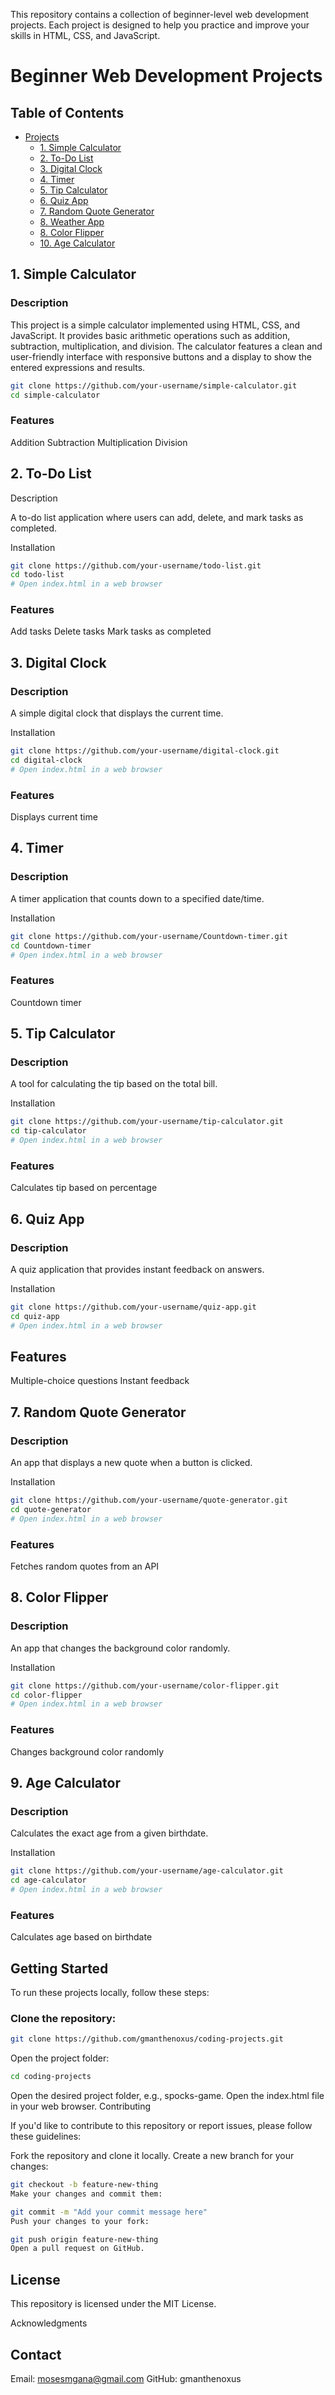 This repository contains a collection of beginner-level web development projects. Each project is designed to help you practice and improve your skills in HTML, CSS, and JavaScript.

# Beginner Web Development Projects

## Table of Contents

- [Projects](#projects)
  - [1. Simple Calculator](#1-simple-calculator)
  - [2. To-Do List](#2-to-do-list)
  - [3. Digital Clock](#3-digital-clock)
  - [4. Timer](#4-timer)
  - [5. Tip Calculator](#5-tip-calculator)
  - [6. Quiz App](#6-quiz-app)
  - [7. Random Quote Generator](#7-random-quote-generator)
  - [8. Weather App](#8-weather-app)
  - [8. Color Flipper](#9-color-flipper)
  - [10. Age Calculator](#10-age-calculator)

## 1. Simple Calculator

### Description

This project is a simple calculator implemented using HTML, CSS, and JavaScript. It provides basic arithmetic operations such as addition, subtraction, multiplication, and division. The calculator features a clean and user-friendly interface with responsive buttons and a display to show the entered expressions and results.

```bash
git clone https://github.com/your-username/simple-calculator.git
cd simple-calculator
```
### Features

Addition
Subtraction
Multiplication
Division

## 2. To-Do List
Description

A to-do list application where users can add, delete, and mark tasks as completed.

Installation

```bash
git clone https://github.com/your-username/todo-list.git
cd todo-list
# Open index.html in a web browser
```

### Features

Add tasks
Delete tasks
Mark tasks as completed

## 3. Digital Clock

### Description

A simple digital clock that displays the current time.

Installation

```bash
git clone https://github.com/your-username/digital-clock.git
cd digital-clock
# Open index.html in a web browser
```

### Features

Displays current time

## 4. Timer

### Description

A timer application that counts down to a specified date/time.

Installation

```bash
git clone https://github.com/your-username/Countdown-timer.git
cd Countdown-timer
# Open index.html in a web browser
```

### Features

Countdown timer

## 5. Tip Calculator

### Description

A tool for calculating the tip based on the total bill.

Installation

```bash
git clone https://github.com/your-username/tip-calculator.git
cd tip-calculator
# Open index.html in a web browser
```
### Features

Calculates tip based on percentage

## 6. Quiz App

### Description

A quiz application that provides instant feedback on answers.

Installation

```bash
git clone https://github.com/your-username/quiz-app.git
cd quiz-app
# Open index.html in a web browser
```

## Features

Multiple-choice questions
Instant feedback

## 7. Random Quote Generator

### Description

An app that displays a new quote when a button is clicked.

Installation

```bash
git clone https://github.com/your-username/quote-generator.git
cd quote-generator
# Open index.html in a web browser
```
### Features

Fetches random quotes from an API

## 8. Color Flipper

### Description

An app that changes the background color randomly.

Installation

```bash
git clone https://github.com/your-username/color-flipper.git
cd color-flipper
# Open index.html in a web browser
```

### Features

Changes background color randomly

## 9. Age Calculator

### Description

Calculates the exact age from a given birthdate.

Installation

```bash
git clone https://github.com/your-username/age-calculator.git
cd age-calculator
# Open index.html in a web browser
```

### Features

Calculates age based on birthdate

## Getting Started

To run these projects locally, follow these steps:

### Clone the repository:
```bash
git clone https://github.com/gmanthenoxus/coding-projects.git
```
Open the project folder:

```bash
cd coding-projects
```
Open the desired project folder, e.g., spocks-game.
Open the index.html file in your web browser.
Contributing

If you'd like to contribute to this repository or report issues, please follow these guidelines:

Fork the repository and clone it locally.
Create a new branch for your changes:
```bash
git checkout -b feature-new-thing
Make your changes and commit them:
```
```bash
git commit -m "Add your commit message here"
Push your changes to your fork:
```
```bash
git push origin feature-new-thing
Open a pull request on GitHub.
```

## License

This repository is licensed under the MIT License.

Acknowledgments

## Contact
Email: mosesmgana@gmail.com
GitHub: gmanthenoxus
